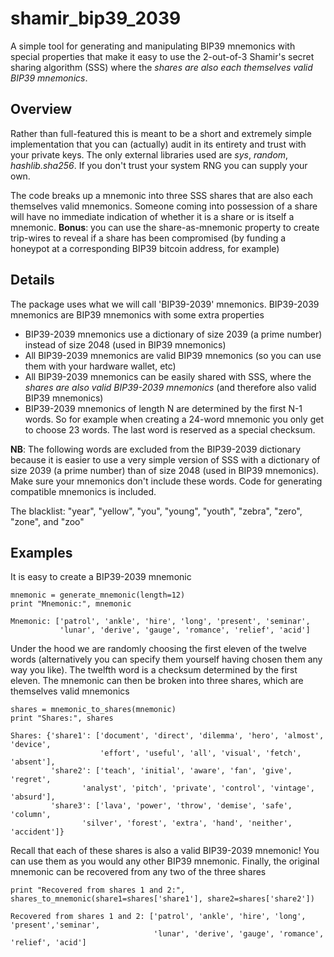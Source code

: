 # shamir_bip39_2039
A simple tool for generating and manipulating BIP39 mnemonics with special properties that make it easy to use the 2-out-of-3 Shamir's secret sharing algorithm (SSS) where the *shares are also each themselves valid BIP39 mnemonics*.

## Overview

Rather than full-featured this is meant to be a short and extremely simple implementation that you can (actually) audit in its entirety and trust with your private keys. The only external libraries used are *sys*, *random*, *hashlib.sha256*. If you don't trust your system RNG you can supply your own.

The code breaks up a mnemonic into three SSS shares that are also each themselves valid mnemonics. Someone coming into possession of a share will have no immediate indication of whether it is a share or is itself a mnemonic. **Bonus**: you can use the share-as-mnemonic property to create trip-wires to reveal if a share has been compromised (by funding a honeypot at a corresponding BIP39 bitcoin address, for example) 

## Details

The package uses what we will call 'BIP39-2039' mnemonics. BIP39-2039 mnemonics are BIP39 mnemonics with some extra properties

- BIP39-2039 mnemonics use a dictionary of size 2039 (a prime number) instead of size 2048 (used in BIP39 mnemonics)
- All BIP39-2039 mnemonics are valid BIP39 mnemonics (so you can use them with your hardware wallet, etc)
- All BIP39-2039 mnemonics can be easily shared with SSS, where the *shares are also valid BIP39-2039 mnemonics* (and therefore also valid BIP39 mnemonics)
- BIP39-2039 mnemonics of length N are determined by the first N-1 words. So for example when creating a 24-word mnemonic you only get to choose 23 words. The last word is reserved as a special checksum.

**NB**: The following words are excluded from the BIP39-2039 dictionary because it is easier to use a very simple version of SSS with a dictionary of size 2039 (a prime number) than of size 2048 (used in BIP39 mnemonics). Make sure your mnemonics don't include these words. Code for generating compatible mnemonics is included.

The blacklist: "year", "yellow", "you", "young", "youth", "zebra", "zero", "zone", and "zoo"

## Examples

It is easy to create a BIP39-2039 mnemonic

```
mnemonic = generate_mnemonic(length=12)
print "Mnemonic:", mnemonic
```

```
Mnemonic: ['patrol', 'ankle', 'hire', 'long', 'present', 'seminar',
           'lunar', 'derive', 'gauge', 'romance', 'relief', 'acid']
```

Under the hood we are randomly choosing the first eleven of the twelve words (alternatively you can specify them yourself having chosen them any way you like). The twelfth word is a checksum determined by the first eleven. The mnemonic can then be broken into three shares, which are themselves valid mnemonics

```
shares = mnemonic_to_shares(mnemonic)
print "Shares:", shares
```

```
Shares: {'share1': ['document', 'direct', 'dilemma', 'hero', 'almost', 'device',
                    'effort', 'useful', 'all', 'visual', 'fetch', 'absent'],
         'share2': ['teach', 'initial', 'aware', 'fan', 'give', 'regret',
	            'analyst', 'pitch', 'private', 'control', 'vintage', 'absurd'],
         'share3': ['lava', 'power', 'throw', 'demise', 'safe', 'column',
	            'silver', 'forest', 'extra', 'hand', 'neither', 'accident']}
```

Recall that each of these shares is also a valid BIP39-2039 mnemonic! You can use them as you would any other BIP39 mnemonic. Finally, the original mnemonic can be recovered from any two of the three shares

```
print "Recovered from shares 1 and 2:", shares_to_mnemonic(share1=shares['share1'], share2=shares['share2'])
```

```
Recovered from shares 1 and 2: ['patrol', 'ankle', 'hire', 'long', 'present','seminar',
                                'lunar', 'derive', 'gauge', 'romance', 'relief', 'acid']
```
